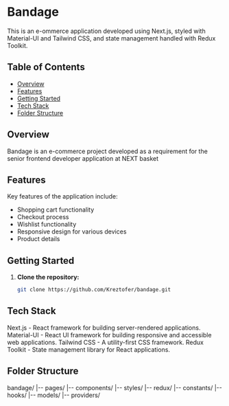 # Bandage

This is an e-ommerce application developed using Next.js, styled with Material-UI and Tailwind CSS, and state management handled with Redux Toolkit.

## Table of Contents

- [Overview](#overview)
- [Features](#features)
- [Getting Started](#getting-started)
- [Tech Stack](#tech-stack)
- [Folder Structure](#folder-structure)

## Overview

Bandage is an e-commerce project developed as a requirement for the senior frontend developer application at NEXT basket

## Features

 Key features of the application include:

- Shopping cart functionality
- Checkout process
- Wishlist functionality
- Responsive design for various devices
- Product details

## Getting Started

1. **Clone the repository:**

   ```bash
   git clone https://github.com/Kreztofer/bandage.git
   
## Tech Stack

Next.js - React framework for building server-rendered applications.
Material-UI - React UI framework for building responsive and accessible web applications.
Tailwind CSS - A utility-first CSS framework.
Redux Toolkit - State management library for React applications.

## Folder Structure

bandage/
|-- pages/
|-- components/
|-- styles/
|-- redux/
|-- constants/
|-- hooks/
|-- models/
|-- providers/
